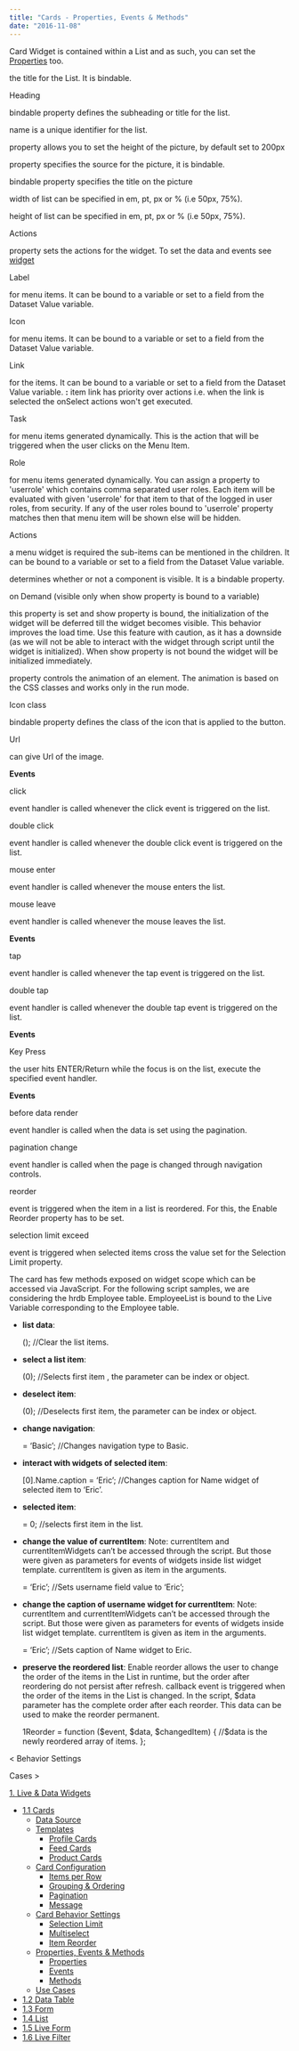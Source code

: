 ```yaml
---
title: "Cards - Properties, Events & Methods"
date: "2016-11-08"
---
```


Card Widget is contained within a List and as such, you can set the [Properties](/learn/app-development/widgets/datalive/list/list-properties-events-methods/#properties) too.

the title for the List. It is bindable.

Heading

bindable property defines the subheading or title for the list.

name is a unique identifier for the list.

property allows you to set the height of the picture, by default set to 200px

property specifies the source for the picture, it is bindable.

bindable property specifies the title on the picture

width of list can be specified in em, pt, px or % (i.e 50px, 75%).

height of list can be specified in em, pt, px or % (i.e 50px, 75%).

Actions

property sets the actions for the widget. To set the data and events see [widget](/learn/app-development/widgets/navigation/dropdown-menu/)

Label

for menu items. It can be bound to a variable or set to a field from the Dataset Value variable.

Icon

for menu items. It can be bound to a variable or set to a field from the Dataset Value variable.

Link

for the items. It can be bound to a variable or set to a field from the Dataset Value variable. **:** item link has priority over actions i.e. when the link is selected the onSelect actions won't get executed.

Task

for menu items generated dynamically. This is the action that will be triggered when the user clicks on the Menu Item.

Role

for menu items generated dynamically. You can assign a property to 'userrole' which contains comma separated user roles. Each item will be evaluated with given 'userrole' for that item to that of the logged in user roles, from security. If any of the user roles bound to 'userrole' property matches then that menu item will be shown else will be hidden.

Actions

a menu widget is required the sub-items can be mentioned in the children. It can be bound to a variable or set to a field from the Dataset Value variable.

determines whether or not a component is visible. It is a bindable property.

on Demand (visible only when show property is bound to a variable)

this property is set and show property is bound, the initialization of the widget will be deferred till the widget becomes visible. This behavior improves the load time. Use this feature with caution, as it has a downside (as we will not be able to interact with the widget through script until the widget is initialized). When show property is not bound the widget will be initialized immediately.

property controls the animation of an element. The animation is based on the CSS classes and works only in the run mode.

Icon class

bindable property defines the class of the icon that is applied to the button.

Url

can give Url of the image.

**Events**

click

event handler is called whenever the click event is triggered on the list.

double click

event handler is called whenever the double click event is triggered on the list.

mouse enter

event handler is called whenever the mouse enters the list.

mouse leave

event handler is called whenever the mouse leaves the list.

**Events**

tap

event handler is called whenever the tap event is triggered on the list.

double tap

event handler is called whenever the double tap event is triggered on the list.

**Events**

Key Press

the user hits ENTER/Return while the focus is on the list, execute the specified event handler.

**Events**

before data render

event handler is called when the data is set using the pagination.

pagination change

event handler is called when the page is changed through navigation controls.

reorder

event is triggered when the item in a list is reordered. For this, the Enable Reorder property has to be set.

selection limit exceed

event is triggered when selected items cross the value set for the Selection Limit property.

The card has few methods exposed on widget scope which can be accessed via JavaScript. For the following script samples, we are considering the hrdb Employee table. EmployeeList is bound to the Live Variable corresponding to the Employee table.

- **list data**:
    
    (); //Clear the list items.
    
- **select a list item**:
    
    (0); 
    //Selects first item , the parameter can be index or object.
    
- **deselect item**:
    
    (0); 
    //Deselects first item, the parameter can be index or object.
    
- **change navigation**:
    
     = ‘Basic’; 
    //Changes navigation type to Basic.
    
- **interact with widgets of selected item**:
    
    \[0\].Name.caption = ‘Eric’; 
    //Changes caption for Name widget of selected item to ‘Eric’.
    
- **selected item**:
    
     = 0; 
    //selects first item in the list.
    
- **change the value of currentItem**: Note: currentItem and currentItemWidgets can’t be accessed through the script. But those were given as parameters for events of widgets inside list widget template. currentItem is given as item in the arguments.
    
     = ‘Eric’; //Sets username field value to ‘Eric’;
    
- **change the caption of username widget for currentItem**: Note: currentItem and currentItemWidgets can’t be accessed through the script. But those were given as parameters for events of widgets inside list widget template. currentItem is given as item in the arguments.
    
     = ‘Eric’; 
    //Sets caption of Name widget to Eric.
    
- **preserve the reordered list**: Enable reorder allows the user to change the order of the items in the List in runtime, but the order after reordering do not persist after refresh. callback event is triggered when the order of the items in the List is changed. In the script, $data parameter has the complete order after each reorder. This data can be used to make the reorder permanent.
    
    1Reorder = function ($event, $data, $changedItem) { 
          //$data is the newly reordered array of items.
    };
    

< Behavior Settings

Cases >

[1\. Live & Data Widgets](/learn/app-development/widgets/widget-library/#data-live)

- [1.1 Cards](/learn/app-development/widgets/datalive/cards/)
    - [Data Source](/learn/app-development/widgets/datalive/cards/cards-data-source/)
    - [Templates](/learn/app-development/widgets/datalive/cards/cards-templates/)
        - [Profile Cards](/learn/app-development/widgets/datalive/cards/cards-templates/#profile)
        - [Feed Cards](/learn/app-development/widgets/datalive/cards/cards-templates/#feed)
        - [Product Cards](/learn/app-development/widgets/datalive/cards/cards-templates/#product)
    - [Card Configuration](/learn/app-development/widgets/datalive/cards/card-configuration/)
        - [Items per Row](/learn/app-development/widgets/datalive/cards/card-configuration/#items-per-row)
        - [Grouping & Ordering](/learn/app-development/widgets/datalive/cards/card-configuration/#grouping-ordering)
        - [Pagination](/learn/app-development/widgets/datalive/cards/card-configuration/#pagin)
        - [Message](/learn/app-development/widgets/datalive/cards/card-configuration/#message)
    - [Card Behavior Settings](/learn/app-development/widgets/datalive/cards/card-behavior-settings/)
        - [Selection Limit](/learn/app-development/widgets/datalive/cards/card-behavior-settings/#selection)
        - [Multiselect](/learn/app-development/widgets/datalive/cards/card-behavior-settings/#multiselect)
        - [Item Reorder](/learn/app-development/widgets/datalive/cards/card-behavior-settings/#item-reorder)
    - [Properties, Events & Methods](#)
        - [Properties](#properties)
        - [Events](#events)
        - [Methods](#methods)
    - [Use Cases](/learn/app-development/widgets/datalive/cards/card-use-cases/)
- [1.2 Data Table](/learn/app-development/widgets/datalive/data-table/)
- [1.3 Form](/learn/app-development/widgets/datalive/form/)
- [1.4 List](/learn/app-development/widgets/datalive/list/)
- [1.5 Live Form](/learn/app-development/widgets/datalive/live-form/)
- [1.6 Live Filter](/learn/app-development/widgets/datalive/live-filter/)

